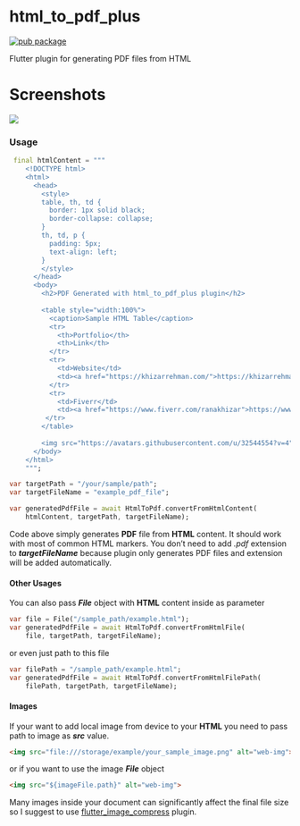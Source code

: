 # html_to_pdf_plus
<!---Html to PDF Flutter--->
[![pub package](https://img.shields.io/pub/v/html_to_pdf_plus.svg)](https://pub.dartlang.org/packages/html_to_pdf_plus)

Flutter plugin for generating PDF files from HTML
<!---Html to PDF Flutter--->
# Screenshots
<!---Html to PDF Flutter--->
![](https://raw.githubusercontent.com/khizar1556/html_to_pdf_plus/main/Screenshot_20231227_235800.png)

### Usage
<!---Html to PDF Flutter--->
```dart
 final htmlContent = """
    <!DOCTYPE html>
    <html>
      <head>
        <style>
        table, th, td {
          border: 1px solid black;
          border-collapse: collapse;
        }
        th, td, p {
          padding: 5px;
          text-align: left;
        }
        </style>
      </head>
      <body>
        <h2>PDF Generated with html_to_pdf_plus plugin</h2>
        
        <table style="width:100%">
          <caption>Sample HTML Table</caption>
          <tr>
            <th>Portfolio</th>
            <th>Link</th>
          </tr>
          <tr>
            <td>Website</td>
            <td><a href="https://khizarrehman.com/">https://khizarrehman.com/</a></td>
          </tr>
          <tr>
            <td>Fiverr</td>
            <td><a href="https://www.fiverr.com/ranakhizar">https://www.fiverr.com/ranakhizar</a></td>
         </tr>
        </table>
        
        <img src="https://avatars.githubusercontent.com/u/32544554?v=4" alt="web-img">
      </body>
    </html>
    """;

var targetPath = "/your/sample/path";
var targetFileName = "example_pdf_file";

var generatedPdfFile = await HtmlToPdf.convertFromHtmlContent(
    htmlContent, targetPath, targetFileName);
```
<!---Html to PDF Flutter--->
Code above simply generates **PDF** file from **HTML** content. It should work with most of common HTML markers. You don’t need to add *.pdf* extension to ***targetFileName*** because plugin only generates PDF files and extension will be added automatically.
#### Other Usages
<!---Html to PDF Flutter--->
You can also pass ***File*** object with **HTML** content inside as parameter
```dart
var file = File("/sample_path/example.html");
var generatedPdfFile = await HtmlToPdf.convertFromHtmlFile(
    file, targetPath, targetFileName);
```

or even just path to this file
```dart
var filePath = "/sample_path/example.html";
var generatedPdfFile = await HtmlToPdf.convertFromHtmlFilePath(
    filePath, targetPath, targetFileName);
```

#### Images
<!---Html to PDF Flutter--->
If your want to add local image from device to your **HTML** you need to pass path to image as ***src*** value.

```html
<img src="file:///storage/example/your_sample_image.png" alt="web-img">
```
or if you want to use the image ***File*** object
```html
<img src="${imageFile.path}" alt="web-img">
```

Many images inside your document can significantly affect the final file size so I suggest to use [flutter_image_compress](https://github.com/OpenFlutter/flutter_image_compress) plugin.
<!---Html to PDF Flutter--->


